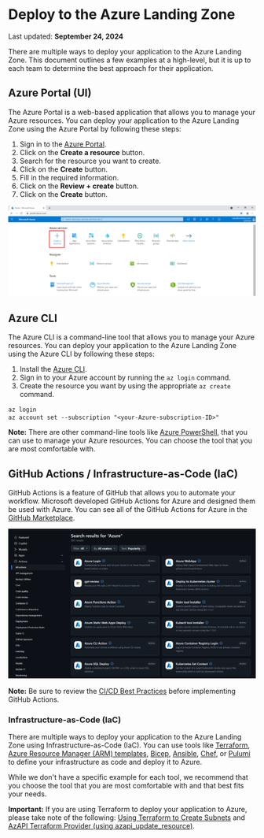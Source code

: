 # Deploy to the Azure Landing Zone

Last updated: **September 24, 2024**

There are multiple ways to deploy your application to the Azure Landing Zone. This document outlines a few examples at a high-level, but it is up to each team to determine the best approach for their application.

## Azure Portal (UI)

The Azure Portal is a web-based application that allows you to manage your Azure resources. You can deploy your application to the Azure Landing Zone using the Azure Portal by following these steps:

1. Sign in to the [Azure Portal](https://portal.azure.com/).
2. Click on the **Create a resource** button.
3. Search for the resource you want to create.
4. Click on the **Create** button.
5. Fill in the required information.
6. Click on the **Review + create** button.
7. Click on the **Create** button.

![Azure Portal](../images/azure-portal-create-resource.png "Azure Portal")

## Azure CLI

The Azure CLI is a command-line tool that allows you to manage your Azure resources. You can deploy your application to the Azure Landing Zone using the Azure CLI by following these steps:

1. Install the [Azure CLI](https://learn.microsoft.com/en-us/cli/azure/install-azure-cli).
2. Sign in to your Azure account by running the `az login` command.
3. Create the resource you want by using the appropriate `az create` command.

```azurecli
az login
az account set --subscription "<your-Azure-subscription-ID>"
```

**Note:** There are other command-line tools like [Azure PowerShell](https://learn.microsoft.com/en-us/powershell/azure/), that you can use to manage your Azure resources. You can choose the tool that you are most comfortable with.

## GitHub Actions / Infrastructure-as-Code (IaC)

GitHub Actions is a feature of GitHub that allows you to automate your workflow. Microsoft developed GitHub Actions for Azure and designed them be used with Azure. You can see all of the GitHub Actions for Azure in the [GitHub Marketplace](https://github.com/marketplace?query=Azure&type=actions).

![GitHub Actions for Azure](../images/azure-github-actions-marketplace.png "GitHub Actions for Azure")

**Note:** Be sure to review the [CI/CD Best Practices](../best-practices/ci-cd.md) before implementing GitHub Actions.

### Infrastructure-as-Code (IaC)

There are multiple ways to deploy your application to the Azure Landing Zone using Infrastructure-as-Code (IaC). You can use tools like [Terraform](https://www.terraform.io/), [Azure Resource Manager (ARM) templates](https://learn.microsoft.com/en-us/azure/azure-resource-manager/templates/), [Bicep](https://learn.microsoft.com/en-us/azure/azure-resource-manager/bicep/overview?tabs=bicep), [Ansible](https://learn.microsoft.com/en-us/azure/developer/ansible/overview), [Chef](https://learn.microsoft.com/en-us/azure/developer/chef/overview), or [Pulumi](https://devblogs.microsoft.com/devops/infrastructure-as-code-azure-python-wpulumi/) to define your infrastructure as code and deploy it to Azure.

While we don't have a specific example for each tool, we recommend that you choose the tool that you are most comfortable with and that best fits your needs.

**Important:** If you are using Terraform to deploy your application to Azure, please take note of the following: [Using Terraform to Create Subnets](../best-practices/be-mindful.md#using-terraform-to-create-subnets) and [AzAPI Terraform Provider (using azapi_update_resource)](../best-practices/be-mindful.md#azapi-terraform-provider-using-azapi_update_resource).
